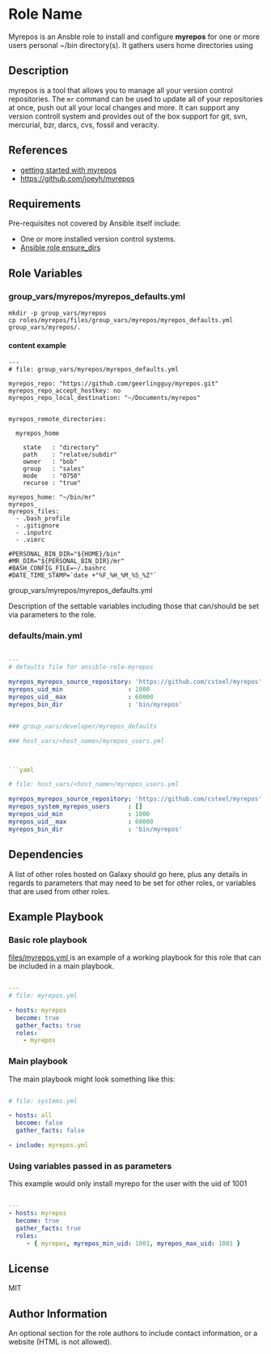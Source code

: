 
Role Name
=========

Myrepos is an Ansble role to install and configure **myrepos** for one or more users personal ~/bin directory(s). It gathers users home directories using 


Description
-----------

myrepos is a tool that allows you to manage all your version control repositories. The `mr` command can be used to update all of your repositories at once, push out all your local changes and more. It can support any version controll system and provides out of the box support for git, svn, mercurial, bzr, darcs, cvs, fossil and veracity.


References
----------

* [ getting started with myrepos ]( https://myrepos.branchable.com/ )
* [ https://github.com/joeyh/myrepos ]( https://github.com/joeyh/myrepos )


Requirements
------------

Pre-requisites not covered by Ansible itself include:

* One or more installed version control systems.
* [ Ansible role ensure_dirs ]( https://github.com/csteel/ansible-role-ensure_dirs )


Role Variables
--------------

###  group_vars/myrepos/myrepos_defaults.yml

```shell
mkdir -p group_vars/myrepos
cp roles/myrepos/files/group_vars/myrepos/myrepos_defaults.yml group_vars/myrepos/.
```

#### content example

```shell
---
# file: group_vars/myrepos/myrepos_defaults.yml

myrepos_repo: "https://github.com/geerlingguy/myrepos.git"
myrepos_repo_accept_hostkey: no
myrepos_repo_local_destination: "~/Documents/myrepos"


myrepos_remote_directories:

  myrepos_home
   
    state   : "directory"
    path    : "relatve/subdir"
    owner   : "bob"
    group   : "sales"
    mode    : "0750"
    recurse : "true"

myrepos_home: "~/bin/mr"
myrepos_
myrepos_files:
  - .bash_profile
  - .gitignore
  - .inputrc
  - .vimrc

#PERSONAL_BIN_DIR="${HOME}/bin"
#MR_DIR="${PERSONAL_BIN_DIR}/mr"
#BASH_CONFIG_FILE=~/.bashrc
#DATE_TIME_STAMP=`date +"%F_%H_%M_%S_%Z"`

```



group_vars/myrepos/myrepos_defaults.yml

Description of the settable variables including those that can/should be set via parameters to the role.

### defaults/main.yml

```yaml

---
# defaults file for ansible-role-myrepos

myrepos_myrepos_source_repository: 'https://github.com/csteel/myrepos'
myrepos_uid_min                  : 1000
myrepos_uid__max                 : 60000
myrepos_bin_dir                  : 'bin/myrepos'


### group_vars/developer/myrepos_defaults

### host_vars/<host_name>/myrepos_users.yml



​```yaml

# file: host_vars/<host_name>/myrepos_users.yml

myrepos_myrepos_source_repository: 'https://github.com/csteel/myrepos'
myrepos_system_myrepos_users     : []
myrepos_uid_min                  : 1000
myrepos_uid__max                 : 60000
myrepos_bin_dir                  : 'bin/myrepos'
```


Dependencies
------------

A list of other roles hosted on Galaxy should go here, plus any details in regards to parameters that may need to be set for other roles, or variables that are used from other roles.

Example Playbook
----------------

### Basic role playbook

[ files/myrepos.yml ]( files/myrepos.yml ) is an example of a working playbook for this role  that can be included in a main playbook.


```yaml

---
# file: myrepos.yml

- hosts: myrepos
  become: true
  gather_facts: true 
  roles:
    - myrepos
```

### Main playbook

The main playbook might look something like this:

```yaml

# file: systems.yml

- hosts: all
  become: false
  gather_facts: false

- include: myrepos.yml

```

### Using variables passed in as parameters

This example would only install myrepo for the user with the uid of 1001

```yaml

---
- hosts: myrepos
  become: true
  gather_facts: true
  roles:
     - { myrepos, myrepos_min_uid: 1001, myrepos_max_uid: 1001 } 

```


License
-------

MIT


Author Information
------------------

An optional section for the role authors to include contact information, or a website (HTML is not allowed).
